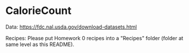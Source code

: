 # CalorieCount

Data:
https://fdc.nal.usda.gov/download-datasets.html

Recipes:
Please put Homework 0 recipes into a "Recipes" folder (folder at same level as this README).
